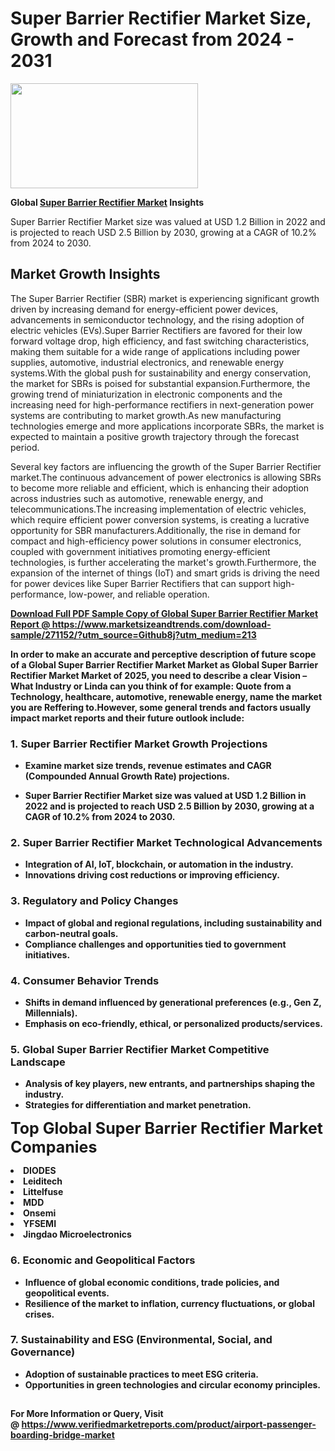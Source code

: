<H1>Super Barrier Rectifier Market Size, Growth and Forecast from 2024 - 2031</H1><img class="aligncenter size-medium wp-image-584254" src="https://thirdeyenews.in/wp-content/uploads/2024/09/Global-Market-Research-300x168.jpeg" alt="" width="300" height="168" /><p><strong>Global&nbsp;<a href="https://www.marketsizeandtrends.com/download-sample/271152/?utm_source=Github8j?utm_medium=213">Super Barrier Rectifier Market</a> Insights</strong></p><p>Super Barrier Rectifier Market size was valued at USD 1.2 Billion in 2022 and is projected to reach USD 2.5 Billion by 2030, growing at a CAGR of 10.2% from 2024 to 2030.</p><p><h2>Market Growth Insights</h2> <p>The Super Barrier Rectifier (SBR) market is experiencing significant growth driven by increasing demand for energy-efficient power devices, advancements in semiconductor technology, and the rising adoption of electric vehicles (EVs).Super Barrier Rectifiers are favored for their low forward voltage drop, high efficiency, and fast switching characteristics, making them suitable for a wide range of applications including power supplies, automotive, industrial electronics, and renewable energy systems.With the global push for sustainability and energy conservation, the market for SBRs is poised for substantial expansion.Furthermore, the growing trend of miniaturization in electronic components and the increasing need for high-performance rectifiers in next-generation power systems are contributing to market growth.As new manufacturing technologies emerge and more applications incorporate SBRs, the market is expected to maintain a positive growth trajectory through the forecast period.</p> <p><strong><a href="#"></a></strong></p> <p>Several key factors are influencing the growth of the Super Barrier Rectifier market.The continuous advancement of power electronics is allowing SBRs to become more reliable and efficient, which is enhancing their adoption across industries such as automotive, renewable energy, and telecommunications.The increasing implementation of electric vehicles, which require efficient power conversion systems, is creating a lucrative opportunity for SBR manufacturers.Additionally, the rise in demand for compact and high-efficiency power solutions in consumer electronics, coupled with government initiatives promoting energy-efficient technologies, is further accelerating the market's growth.Furthermore, the expansion of the internet of things (IoT) and smart grids is driving the need for power devices like Super Barrier Rectifiers that can support high-performance, low-power, and reliable operation.</p> <p><strong><a href="#"></p><p><span class=""><strong>Download Full PDF Sample Copy of Global Super Barrier Rectifier Market Report</strong> @ <a href="https://www.marketsizeandtrends.com/download-sample/271152/?utm_source=Github8j?utm_medium=213" target="_blank">https://www.marketsizeandtrends.com/download-sample/271152/?utm_source=Github8j?utm_medium=213</a></span></p><p>In order to make an accurate and perceptive description of future scope of a Global&nbsp;Super Barrier Rectifier Market Market as Global&nbsp;Super Barrier Rectifier Market Market of 2025, you need to describe a clear Vision &ndash; What Industry or Linda can you think of for example: Quote from a Technology, healthcare, automotive, renewable energy, name the market you are Reffering to.However, some general trends and factors usually impact market reports and their future outlook include:</p><h3>1.&nbsp;<strong>Super Barrier Rectifier Market Growth Projections</strong></h3><ul><li>Examine market size trends, revenue estimates and CAGR (Compounded Annual Growth Rate) projections.</li><li><p>Super Barrier Rectifier Market size was valued at USD 1.2 Billion in 2022 and is projected to reach USD 2.5 Billion by 2030, growing at a CAGR of 10.2% from 2024 to 2030.</p></li></ul><h3>2.&nbsp;<strong>Super Barrier Rectifier Market Technological Advancements</strong></h3><ul><li>Integration of AI, IoT, blockchain, or automation in the industry.</li><li>Innovations driving cost reductions or improving efficiency.</li></ul><h3>3.&nbsp;<strong>Regulatory and Policy Changes</strong></h3><ul><li>Impact of global and regional regulations, including sustainability and carbon-neutral goals.</li><li>Compliance challenges and opportunities tied to government initiatives.</li></ul><h3>4.&nbsp;<strong>Consumer Behavior Trends</strong></h3><ul><li>Shifts in demand influenced by generational preferences (e.g., Gen Z, Millennials).</li><li>Emphasis on eco-friendly, ethical, or personalized products/services.</li></ul><h3>5.&nbsp;<strong>Global Super Barrier Rectifier Market Competitive Landscape</strong></h3><ul><li>Analysis of key players, new entrants, and partnerships shaping the industry.</li><li>Strategies for differentiation and market penetration.</li></ul><p data-pm-slice="1 1 []"><span style="color: inherit; font-family: inherit; font-size: 25px;">Top Global Super Barrier Rectifier Market Companies</span></p><div class="" data-test-id=""><p><li>DIODES</li><li> Leiditech</li><li> Littelfuse</li><li> MDD</li><li> Onsemi</li><li> YFSEMI</li><li> Jingdao Microelectronics</li></p></div><h3>6.&nbsp;<strong>Economic and Geopolitical Factors</strong></h3><ul><li>Influence of global economic conditions, trade policies, and geopolitical events.</li><li>Resilience of the market to inflation, currency fluctuations, or global crises.</li></ul><h3>7.&nbsp;<strong>Sustainability and ESG (Environmental, Social, and Governance)</strong></h3><ul><li>Adoption of sustainable practices to meet ESG criteria.</li><li>Opportunities in green technologies and circular economy principles.</li></ul><h2><strong style="font-size: 14px;">For More Information or Query, Visit @&nbsp;</strong><a style="background-color: #ffffff; font-size: 14px;" href="https://www.marketsizeandtrends.com/report/super-barrier-rectifier-market/" target="_blank">https://www.verifiedmarketreports.com/product/airport-passenger-boarding-bridge-market</a></h2>